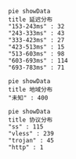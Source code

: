 
```mermaid
pie showData
title 延迟分布
"153-243ms" : 32
"243-333ms" : 43
"333-423ms" : 27
"423-513ms" : 15
"513-603ms" : 98
"603-693ms" : 114
"693-783ms" : 71
```
```mermaid
pie showData
title 地域分布
"未知" : 400
```
```mermaid
pie showData
title 协议分布
"ss" : 115
"vless" : 239
"trojan" : 45
"http" : 1
```
